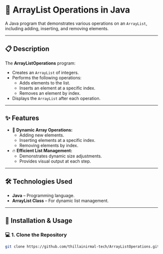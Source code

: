 # 🔢 ArrayList Operations in Java

A Java program that demonstrates various operations on an `ArrayList`, including adding, inserting, and removing elements.

---

## 📋 Description
The **ArrayListOperations** program:
- Creates an `ArrayList` of integers.
- Performs the following operations:
  - Adds elements to the list.
  - Inserts an element at a specific index.
  - Removes an element by index.
- Displays the `ArrayList` after each operation.

---

## ✨ Features
- 🚀 **Dynamic Array Operations:** 
  - Adding new elements.
  - Inserting elements at a specific index.
  - Removing elements by index.
- 🔥 **Efficient List Management:** 
  - Demonstrates dynamic size adjustments.
  - Provides visual output at each step.

---

## 🛠️ Technologies Used
- **Java** – Programming language.
- **ArrayList Class** – For dynamic list management.

---

## 🚀 Installation & Usage

### 💻 **1. Clone the Repository**
```bash
git clone https://github.com/thillainirmal-tech/ArrayListOperations.git
